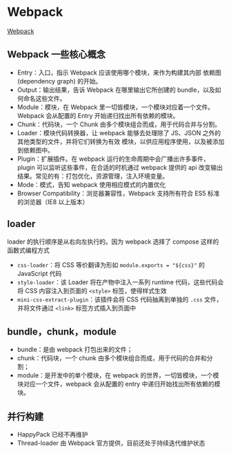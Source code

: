 # Webpack

[Webpack](https://kiraraty.github.io/fe-doc/#/interview/webpack)

## Webpack 一些核心概念

- Entry：入口，指示 Webpack 应该使用哪个模块，来作为构建其内部 依赖图(dependency graph) 的开始。
- Output：输出结果，告诉 Webpack 在哪里输出它所创建的 bundle，以及如何命名这些文件。
- Module：模块，在 Webpack 里一切皆模块，一个模块对应着一个文件。Webpack 会从配置的 Entry 开始递归找出所有依赖的模块。
- Chunk：代码块，一个 Chunk 由多个模块组合而成，用于代码合并与分割。
- Loader：模块代码转换器，让 webpack 能够去处理除了 JS、JSON 之外的其他类型的文件，并将它们转换为有效 模块，以供应用程序使用，以及被添加到依赖图中。
- Plugin：扩展插件。在 webpack 运行的生命周期中会广播出许多事件，plugin 可以监听这些事件，在合适的时机通过 webpack 提供的 api 改变输出结果。常见的有：打包优化，资源管理，注入环境变量。
- Mode：模式，告知 webpack 使用相应模式的内置优化
- Browser Compatibility：浏览器兼容性，Webpack 支持所有符合 ES5 标准 的浏览器（IE8 以上版本）

## loader

loader 的执行顺序是从右向左执行的。因为 webpack 选择了 compose 这样的函数式编程方式

- `css-loader`：将 CSS 等价翻译为形如 `module.exports = "${css}"` 的 JavaScript 代码
- `style-loader`：该 Loader 将在产物中注入一系列 runtime 代码，这些代码会将 CSS 内容注入到页面的 `<style>` 标签，使得样式生效
- `mini-css-extract-plugin`：该插件会将 CSS 代码抽离到单独的 `.css` 文件，并将文件通过 `<link>` 标签方式插入到页面中

## bundle，chunk，module

- bundle：是由 webpack 打包出来的⽂件；
- chunk：代码块，⼀个 chunk 由多个模块组合⽽成，⽤于代码的合并和分割；
- module：是开发中的单个模块，在 webpack 的世界，⼀切皆模块，⼀个模块对应⼀个⽂件，webpack 会从配置的 entry 中递归开始找出所有依赖的模块。

## 并行构建

- HappyPack 已经不再维护
- Thread-loader 由 Webpack 官方提供，目前还处于持续迭代维护状态
